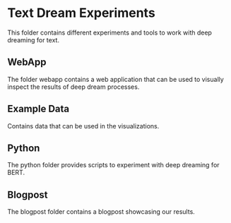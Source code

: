 # Text Dream Experiments

This folder contains different experiments and tools to work with deep dreaming
for text.

## WebApp

The folder webapp contains a web application that can be used to visually
inspect the results of deep dream processes.

## Example Data

Contains data that can be used in the visualizations.

## Python

The python folder provides scripts to experiment with deep dreaming for BERT.

## Blogpost

The blogpost folder contains a blogpost showcasing our results.
